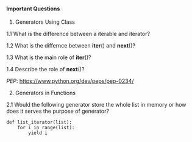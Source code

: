 #### Important Questions

1. Generators Using Class

1.1 What is the difference between a iterable and iterator?

1.2 What is the differnce between __iter__() and __next__()?

1.3 What is the main role of __iter__()?

1.4 Describe the role of __next__()?

_PEP_: https://www.python.org/dev/peps/pep-0234/

2. Generators in Functions

2.1 Would the following generator store the whole list in memory
or how does it serves the purpose of generator?

```
def list_iterator(list):
    for i in range(list):
        yield i

```
